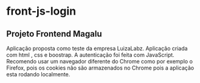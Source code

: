 # front-js-login

## Projeto Frontend Magalu
Aplicação proposta como teste da empresa LuizaLabz. Aplicação criada com html , css e boostrap. A autenticação foi feita com JavaScript. Recomendo usar um navegador diferente do 
Chrome como por exemplo o Firefox, pois os cookies não são armazenados no Chrome pois a aplicação esta rodando localmente.


